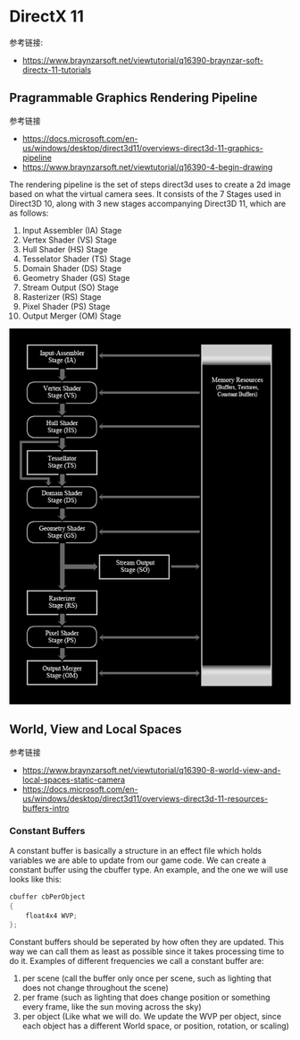 # DirectX 11

参考链接:

- https://www.braynzarsoft.net/viewtutorial/q16390-braynzar-soft-directx-11-tutorials

## Pragrammable Graphics Rendering Pipeline

参考链接

- https://docs.microsoft.com/en-us/windows/desktop/direct3d11/overviews-direct3d-11-graphics-pipeline
- https://www.braynzarsoft.net/viewtutorial/q16390-4-begin-drawing

The rendering pipeline is the set of steps direct3d uses to create a 2d image based on what the virtual camera sees. It consists of the 7 Stages used in Direct3D 10, along with 3 new stages accompanying Direct3D 11, which are as follows:

1. Input Assembler (IA) Stage
2. Vertex Shader (VS) Stage
3. Hull Shader (HS) Stage
4. Tesselator Shader (TS) Stage
5. Domain Shader (DS) Stage
6. Geometry Shader (GS) Stage
7. Stream Output (SO) Stage
8. Rasterizer (RS) Stage
9. Pixel Shader (PS) Stage
10. Output Merger (OM) Stage

![](images/pipeline.png)

## World, View and Local Spaces

参考链接

- https://www.braynzarsoft.net/viewtutorial/q16390-8-world-view-and-local-spaces-static-camera
- https://docs.microsoft.com/en-us/windows/desktop/direct3d11/overviews-direct3d-11-resources-buffers-intro

### Constant Buffers

A constant buffer is basically a structure in an effect file which holds variables we are able to update from our game code. We can create a constant buffer using the cbuffer type. An example, and the one we will use looks like this:

```c++
cbuffer cbPerObject
{
    float4x4 WVP;
};
```

Constant buffers should be seperated by how often they are updated. This way we can call them as least as possible since it takes processing time to do it. Examples of different frequencies we call a constant buffer are:

1. per scene (call the buffer only once per scene, such as lighting that does not change throughout the scene)
2. per frame (such as lighting that does change position or something every frame, like the sun moving across the sky)
3. per object (Like what we will do. We update the WVP per object, since each object has a different World space, or position, rotation, or scaling)






